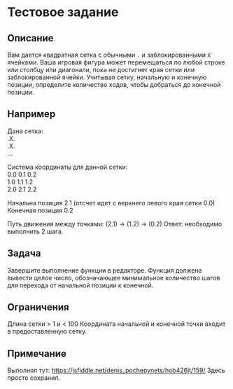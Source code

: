 # Тестовое задание

## Описание
Вам дается квадратная сетка с обычными `.` и заблокированными `X` ячейками. 
Ваша игровая фигура может перемещаться по любой строке или столбцу или диагонали, пока не достигнет края сетки или заблокированной ячейки. 
Учитывая сетку, начальную и конечную позиции, определите количество ходов, чтобы добраться до конечной позиции.

## Например
Дана сетка:  
.X.  
.X.  
...  

Система координаты для данной сетки:  
0.0 0.1 0.2  
1.0 1.1	1.2  
2.0	2.1	2.2  

Начальна позиция 2.1 (отсчет идет с верхнего левого края сетки 0.0)
Конечная позиция 0.2
    
Путь движения между точками: (2.1) -> (1.2) -> (0.2)
Ответ: необходимо выполнить 2 шага.

## Задача
Завершите выполнение функции в редакторе. Функция должена вывести целое число, обозначающее минимальное количество шагов для перехода от начальной позиции к конечной.
    
## Ограничения
Длина сетки > 1 и < 100
Координата начальной и конечной точки входит в предоставленную сетку.

## Примечание
Выполнял тут: https://jsfiddle.net/denis_pochepynets/hob426jt/159/
Здесь просто сохранил.
